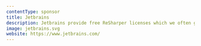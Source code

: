 ```yaml
---
contentType: sponsor
title: Jetbrains
description: Jetbrains provide free ReSharper licenses which we often give away in raffles and quizzes
image: jetbrains.svg
website: https://www.jetbrains.com/
---
```


